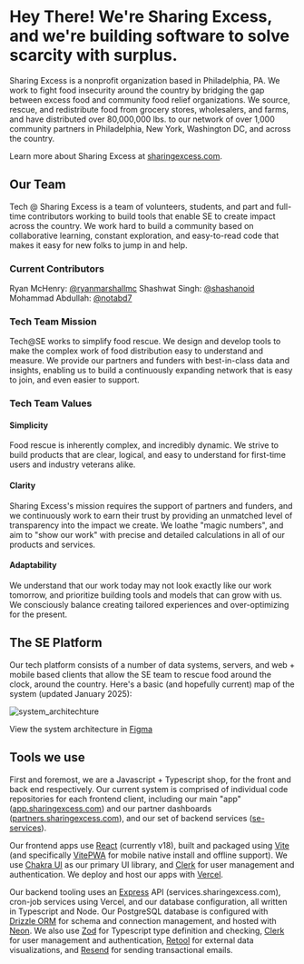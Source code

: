 
# Hey There! We're Sharing Excess, and we're building software to solve scarcity with surplus.

Sharing Excess is a nonprofit organization based in Philadelphia, PA. We work to fight food insecurity around the country by bridging the gap between excess food and community food relief organizations. We source, rescue, and redistribute food from grocery stores, wholesalers, and farms, and have distributed over 80,000,000 lbs. to our network of over 1,000 community partners in Philadelphia, New York, Washington DC, and across the country.

Learn more about Sharing Excess at [sharingexcess.com](https://sharingexcess.com).

## Our Team

Tech @ Sharing Excess is a team of volunteers, students, and part and full-time contributors working to build tools that enable SE to create impact across the country. We work hard to build a community based on collaborative learning, constant exploration, and easy-to-read code that makes it easy for new folks to jump in and help.

### Current Contributors

Ryan McHenry: [@ryanmarshallmc](https://github.com/ryanmarshallmc)
Shashwat Singh: [@shashanoid](https://github.com/shashanoid)
Mohammad Abdullah: [@notabd7](https://github.com/notabd7)

### Tech Team Mission

Tech@SE works to simplify food rescue. We design and develop tools to make the complex work of food distribution easy to understand and measure. We provide our partners and funders with best-in-class data and insights, enabling us to build a continuously expanding network that is easy to join, and even easier to support.

### Tech Team Values

#### Simplicity
Food rescue is inherently complex, and incredibly dynamic. We strive to build products that are clear, logical, and easy to understand for first-time users and industry veterans alike.

#### Clarity
Sharing Excess's mission requires the support of partners and funders, and we continuously work to earn their trust by providing an unmatched level of transparency into the impact we create. We loathe "magic numbers", and aim to "show our work" with precise and detailed calculations in all of our products and services.

#### Adaptability
We understand that our work today may not look exactly like our work tomorrow, and prioritize building tools and models that can grow with us. We consciously balance creating tailored experiences and over-optimizing for the present. 


## The SE Platform

Our tech platform consists of a number of data systems, servers, and web + mobile based clients that allow the SE team to rescue food around the clock, around the country. Here's a basic (and hopefully current) map of the system (updated January 2025):

![system_architechture](https://github.com/user-attachments/assets/0ffb8e2e-22dc-4408-9b88-1472c5b576b3)

View the system architecture in [Figma](https://www.figma.com/board/A3F4g1bKS3iPit9UhfbpuI/SE-Tech---System-Architecture?node-id=0%3A1&t=s7QtRaC8GjB2v1Ah-1)

## Tools we use

First and foremost, we are a Javascript + Typescript shop, for the front and back end respectively. Our current system is comprised of individual code repositories for each frontend client, including our main "app" ([app.sharingexcess.com](https://github.com/sharingexcess/se-app)) and our partner dashboards ([partners.sharingexcess.com](https://github.com/sharingexcess/se-partners)), and our set of backend services ([se-services](https://github.com/sharingexcess/se-services)).

Our frontend apps use [React](https://react.dev) (currently v18), built and packaged using [Vite](https://vitejs.dev) (and specifically [VitePWA](https://vite-pwa-org.netlify.app) for mobile native install and offline support). We use [Chakra UI](https://v2.chakra-ui.com) as our primary UI library, and [Clerk](https://clerk.com) for user management and authentication. We deploy and host our apps with [Vercel](vercel.com).

Our backend tooling uses an [Express](https://expressjs.com) API (services.sharingexcess.com), cron-job services using Vercel, and our database configuration, all written in Typescript and Node. Our PostgreSQL database is configured with [Drizzle ORM](https://orm.drizzle.team) for schema and connection management, and hosted with [Neon](https://neon.tech). We also use [Zod](https://zod.dev) for Typescript type definition and checking, [Clerk](https://clerk.com) for user management and authentication, [Retool](https://retool.com) for external data visualizations, and [Resend](https://resend.com) for sending transactional emails.
